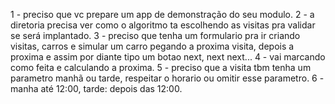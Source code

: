 1 - preciso que vc prepare um app de demonstração do seu modulo.
2 - a diretoria precisa ver como o algoritmo ta escolhendo as visitas pra validar se será implantado.
3 - preciso que tenha um formulario pra ir criando visitas, carros e simular um carro pegando a proxima visita, depois a proxima e assim por diante
tipo um botao next, next next...
4 - vai marcando como feita e calculando a proxima.
5 - preciso que a visita tbm tenha um parametro manhã ou tarde, respeitar o horario ou omitir esse parametro.
6 - manha até 12:00, tarde: depois das 12:00.